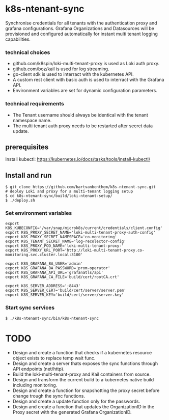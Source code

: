 # k8s-ntenant-sync
Synchronise credentials for all tenants with the authentication proxy and grafana configurations. Grafana Organizations and Datasources will be provisioned and configured automatically for instant multi tenant logging capabilities.

### technical choices
* github.com/k8spin/loki-multi-tenant-proxy is used as Loki auth proxy.
* github.com/boz/kail is used for log streaming.
* go-client sdk is used to interract with the kubernetes API.
* A custom rest client with basic auth is used to interract with the Grafana API.
* Environment variables are set for dynamic configuration parameters.

### technical requirements
* The Tenant username should always be identical with the tenant namespace name.
* The multi tenant auth proxy needs to be restarted after secret data update.

## prerequisites
Install kubectl: https://kubernetes.io/docs/tasks/tools/install-kubectl/

## Install and run
```shell
$ git clone https://github.com/bartvanbenthem/k8s-ntenant-sync.git
# deploy Loki and proxy for a multi-tenant logging setup
$ cd k8s-ntenant-sync/build/loki-ntenant-setup/
$ ./deploy.sh
```

### Set environment variables
```shell
export K8S_KUBECONFIG='/var/snap/microk8s/current/credentials/client.config'
export K8S_PROXY_SECRET_NAME='loki-multi-tenant-proxy-auth-config'
export K8S_PROXY_SECRET_NAMESPACE='co-monitoring'
export K8S_TENANT_SECRET_NAME='log-recolector-config'
export K8S_PROXY_POD_NAME='loki-multi-tenant-proxy-'
export K8S_PROXY_URL_PORT='http://loki-multi-tenant-proxy.co-monitoring.svc.cluster.local:3100'

export K8S_GRAFANA_BA_USER='admin'
export K8S_GRAFANA_BA_PASSWORD='prom-operator'
export K8S_GRAFANA_API_URL='grafanatls/api'
export K8S_GRAFANA_CA_FILE='build/cert/rootCA.crt'

export K8S_SERVER_ADDRESS=':8443'
export K8S_SERVER_CERT='build/cert/server/server.pem'
export K8S_SERVER_KEY='build/cert/server/server.key'
```
### Start sync services
```shell
$ ./k8s-ntenant-sync/bin/k8s-ntenant-sync
```

# TODO
* Design and create a function that checks if a kubernetes resource object exists to replace temp wait func.
* Design and create a server thats exposes the sync functions through API endpoints (net/http).
* Build the loki-multi-tenant-proxy and Kail containers from source.
* Design and transform the current build to a kubernetes native build including monitoring.
* Design and create a function for snapshotting the proxy secret before change trough the sync functions.
* Design and create a update function only for the passwords.
* Design and create a function that updates the OrganizationID in the Proxy secret with the generated Grafana OrganizationID.


